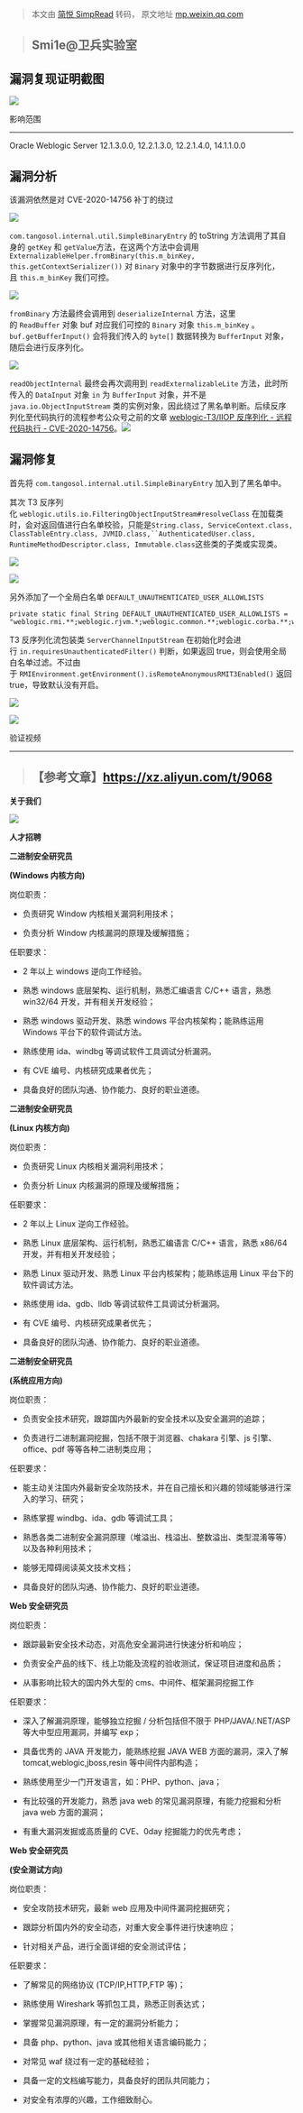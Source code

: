 > 本文由 [简悦 SimpRead](http://ksria.com/simpread/) 转码， 原文地址 [mp.weixin.qq.com](https://mp.weixin.qq.com/s/v4T-2ORNkri50n8F4Nep0A)

> Smi1e@卫兵实验室
> -----------

漏洞复现证明截图
--------

![](https://mmbiz.qpic.cn/mmbiz_png/AvAjnOiazvnffp81hU7y9nEON3HH92vX7toiasL7W2mUAttoGUKrB1AgA8PRI4vqtlvHpeIHbibE7Wnbzho85e5SA/640?wx_fmt=png)

影响范围  

-------

Oracle Weblogic Server 12.1.3.0.0, 12.2.1.3.0, 12.2.1.4.0, 14.1.1.0.0

漏洞分析
----

该漏洞依然是对 CVE-2020-14756 补丁的绕过

![](https://mmbiz.qpic.cn/mmbiz_png/AvAjnOiazvnffp81hU7y9nEON3HH92vX7KfHmMrp5nsA9l98zoia37jrs31e0EcGZPZOC7Picfib0ia3Eo1ByHkEuLg/640?wx_fmt=png)

`com.tangosol.internal.util.SimpleBinaryEntry` 的 toString 方法调用了其自身的 `getKey` 和 `getValue`方法，在这两个方法中会调用`ExternalizableHelper.fromBinary(this.m_binKey, this.getContextSerializer())` 对 `Binary` 对象中的字节数据进行反序列化，且 `this.m_binKey` 我们可控。  

![](https://mmbiz.qpic.cn/mmbiz_png/AvAjnOiazvnffp81hU7y9nEON3HH92vX7eIS2UIjfvvv3FPiab9KLtKYU7nhP0NWZHlKZDrwe3EBNibJUs1r5qS5A/640?wx_fmt=png)

`fromBinary` 方法最终会调用到 `deserializeInternal` 方法，这里的 `ReadBuffer` 对象 buf 对应我们可控的 `Binary` 对象 `this.m_binKey` 。`buf.getBufferInput()` 会将我们传入的 `byte[]` 数据转换为 `BufferInput` 对象，随后会进行反序列化。  

![](https://mmbiz.qpic.cn/mmbiz_png/AvAjnOiazvnffp81hU7y9nEON3HH92vX7TUpQzcl68qQ1MmJX0UicEOqRxpgiapBK8IXAm8GMmhOuX1Zc6ggPPtoQ/640?wx_fmt=png)

`readObjectInternal` 最终会再次调用到 `readExternalizableLite` 方法，此时所传入的 `DataInput` 对象 `in` 为 `BufferInput` 对象，并不是`java.io.ObjectInputStream` 类的实例对象，因此绕过了黑名单判断。后续反序列化至代码执行的流程参考公众号之前的文章 [weblogic-T3/IIOP 反序列化 - 远程代码执行 - CVE-2020-14756](https://mp.weixin.qq.com/s?__biz=MzUyMDEyNTkwNA==&mid=2247485474&idx=1&sn=dfe7f79fa1cac773c8ef19eab8d43ea6&scene=21#wechat_redirect)。![](https://mmbiz.qpic.cn/mmbiz_png/AvAjnOiazvnffp81hU7y9nEON3HH92vX7LlomGuNeJcEGMeLn69o4WvT4hCghiaJBBLltcwFAfEaNsgDciagI7q9A/640?wx_fmt=png)

漏洞修复
----

首先将 `com.tangosol.internal.util.SimpleBinaryEntry` 加入到了黑名单中。

其次 T3 反序列化 `weblogic.utils.io.FilteringObjectInputStream#resolveClass` 在加载类时，会对返回值进行白名单校验，只能是`String.class, ServiceContext.class, ClassTableEntry.class, JVMID.class,``AuthenticatedUser.class, RuntimeMethodDescriptor.class, Immutable.class`这些类的子类或实现类。

![](https://mmbiz.qpic.cn/mmbiz_png/AvAjnOiazvnffp81hU7y9nEON3HH92vX7AjQGKV2V5qicvB2bUfUM3mPULxfHk0Ul3aicGhTufNVhuODTr5dUsDuw/640?wx_fmt=png)

![](https://mmbiz.qpic.cn/mmbiz_png/AvAjnOiazvnffp81hU7y9nEON3HH92vX7Xj9Mv8AM9TkGST0c0tD6JAFs2lB67oKTHicl86XPEiaF8xHg0GucKic8w/640?wx_fmt=png)

另外添加了一个全局白名单 `DEFAULT_UNAUTHENTICATED_USER_ALLOWLISTS`  

```
private static final String DEFAULT_UNAUTHENTICATED_USER_ALLOWLISTS = "weblogic.rmi.**;weblogic.rjvm.*;weblogic.common.**;weblogic.corba.**;weblogic.cluster.**;weblogic.ejb20.**;weblogic.security.acl.internal.*;weblogic.security.acl.*;weblogic.security.principal.*;weblogic.transaction.*;weblogic.jms.**;weblogic.messaging.dispatcher.*;java.util.*;java.lang.*;!*";
```

T3 反序列化流包装类 `ServerChannelInputStream` 在初始化时会进行 `in.requiresUnauthenticatedFilter()` 判断，如果返回 true，则会使用全局白名单过滤。不过由于 `RMIEnvironment.getEnvironment().isRemoteAnonymousRMIT3Enabled()` 返回 true，导致默认没有开启。  

![](https://mmbiz.qpic.cn/mmbiz_png/AvAjnOiazvnffp81hU7y9nEON3HH92vX7IOZ6FTXB7s8WBMfjUq0x9RIick1xtU5usuBm0jCoSXrZqg8uibNpx1og/640?wx_fmt=png)

![](https://mmbiz.qpic.cn/mmbiz_png/AvAjnOiazvnffp81hU7y9nEON3HH92vX7NFichZJJOxAEcFsNNmhoSoXotKFUibthGShCMYHgHfFxNUk8VwcKaVeA/640?wx_fmt=png)

验证视频  

-------

> 【参考文章】https://xz.aliyun.com/t/9068
> ----------------------------------

**关于我们**

![](https://mmbiz.qpic.cn/mmbiz_png/AvAjnOiazvnf9lw493LJmpm51oUkLoMsXCmAU2UzEIY8pYWKVulWQPmTOMC1swUBCIFpLSDKHkn9VgXcWEZ99pg/640?wx_fmt=png)  

**人才招聘**

**二进制安全研究员**

**(Windows 内核方向)**

岗位职责：  

- 负责研究 Window 内核相关漏洞利用技术；

- 负责分析 Window 内核漏洞的原理及缓解措施；

任职要求：

- 2 年以上 windows 逆向工作经验。

- 熟悉 windows 底层架构、运行机制，熟悉汇编语言 C/C++ 语言，熟悉 win32/64 开发，并有相关开发经验；

- 熟悉 windows 驱动开发、熟悉 windows 平台内核架构；能熟练运用 Windows 平台下的软件调试方法。

- 熟练使用 ida、windbg 等调试软件工具调试分析漏洞。

- 有 CVE 编号、内核研究成果者优先；

- 具备良好的团队沟通、协作能力、良好的职业道德。

**二进制安全研究员**

**(Linux 内核方向)**  

岗位职责：

- 负责研究 Linux 内核相关漏洞利用技术；

- 负责分析 Linux 内核漏洞的原理及缓解措施；

任职要求：

- 2 年以上 Linux 逆向工作经验。

- 熟悉 Linux 底层架构、运行机制，熟悉汇编语言 C/C++ 语言，熟悉 x86/64 开发，并有相关开发经验；

- 熟悉 Linux 驱动开发、熟悉 Linux 平台内核架构；能熟练运用 Linux 平台下的软件调试方法。

- 熟练使用 ida、gdb、lldb 等调试软件工具调试分析漏洞。

- 有 CVE 编号、内核研究成果者优先；

- 具备良好的团队沟通、协作能力、良好的职业道德。

**二进制安全研究员**

**(系统应用方向)**  

岗位职责：  

- 负责安全技术研究，跟踪国内外最新的安全技术以及安全漏洞的追踪；

- 负责进行二进制漏洞挖掘，包括不限于浏览器、chakara 引擎、js 引擎、office、pdf 等等各种二进制类应用；

任职要求：

- 能主动关注国内外最新安全攻防技术，并在自己擅长和兴趣的领域能够进行深入的学习、研究；

- 熟练掌握 windbg、ida、gdb 等调试工具；

- 熟悉各类二进制安全漏洞原理（堆溢出、栈溢出、整数溢出、类型混淆等等）以及各种利用技术；

- 能够无障碍阅读英文技术文档；

- 具备良好的团队沟通、协作能力、良好的职业道德。

**Web 安全研究员**  

岗位职责：

- 跟踪最新安全技术动态，对高危安全漏洞进行快速分析和响应；

- 负责安全产品的线下、线上功能及流程的验收测试，保证项目进度和品质；

- 从事影响比较大的国内外大型的 cms、中间件、框架漏洞挖掘工作

任职要求：

- 深入了解漏洞原理，能够独立挖掘 / 分析包括但不限于 PHP/JAVA/.NET/ASP 等大中型应用漏洞，并编写 exp；

- 具备优秀的 JAVA 开发能力，能熟练挖掘 JAVA WEB 方面的漏洞，深入了解 tomcat,weblogic,jboss,resin 等中间件内部构造；

- 熟练使用至少一门开发语言，如：PHP、python、java；

- 有比较强的开发能力，熟悉 java web 的常见漏洞原理，有能力挖掘和分析 java web 方面的漏洞；

- 有重大漏洞发掘或高质量的 CVE、0day 挖掘能力的优先考虑；

**Web 安全研究员**

**(安全测试方向)**   

岗位职责：

- 安全攻防技术研究，最新 web 应用及中间件漏洞挖掘研究；

- 跟踪分析国内外的安全动态，对重大安全事件进行快速响应；

- 针对相关产品，进行全面详细的安全测试评估；

任职要求：

- 了解常见的网络协议 (TCP/IP,HTTP,FTP 等)；

- 熟练使用 Wireshark 等抓包工具，熟悉正则表达式；

- 掌握常见漏洞原理，有一定的漏洞分析能力；

- 具备 php、python、java 或其他相关语言编码能力；

- 对常见 waf 绕过有一定的基础经验；

- 具备一定的文档编写能力，具备良好的团队共同能力；

- 对安全有浓厚的兴趣，工作细致耐心。